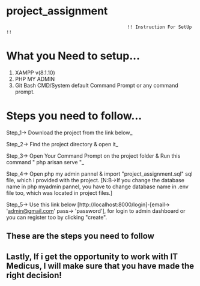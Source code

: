 # project_assignment

                                                 !! Instruction For SetUp !!

# What you Need to setup...

1. XAMPP v(8.1.10)
2. PHP MY ADMIN
3. Git Bash CMD/System default Command Prompt or any command prompt.            

# Steps you need to follow...

Step_1-> Download the project from the link below_

Step_2-> Find the project directory & open it_

Step_3-> Open Your Command Prompt on the project folder & Run this command " php arisan serve "_

Step_4-> Open php my admin pannel & import "project_assignment.sql" sql file, which i provided with the project. [N:B->If you change the database name in php myadmin pannel, you have to change database name in .env file too, which was located in project files.]

Step_5-> Use this link below [http://localhost:8000/login]-[email-> 'admin@gmail.com' pass-> 'password'], for login to admin dashboard or you can register too by clicking "create".

## These are the steps you need to follow

## Lastly, If i get the opportunity to work with IT Medicus, I will make sure that you have made the right decision!
